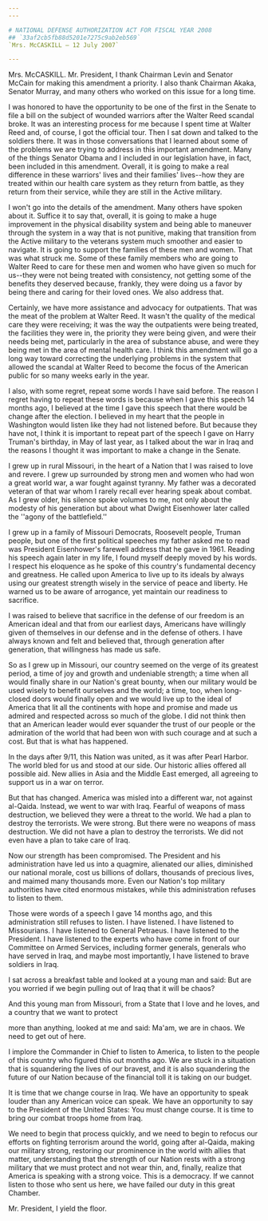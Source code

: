 ```yaml
---
---

# NATIONAL DEFENSE AUTHORIZATION ACT FOR FISCAL YEAR 2008
## `33af2cb5fb88d5201e7275c9ab2eb569`
`Mrs. McCASKILL — 12 July 2007`

---
```



Mrs. McCASKILL. Mr. President, I thank Chairman Levin and Senator 
McCain for making this amendment a priority. I also thank Chairman 
Akaka, Senator Murray, and many others who worked on this issue for a 
long time.

I was honored to have the opportunity to be one of the first in the 
Senate to file a bill on the subject of wounded warriors after the 
Walter Reed scandal broke. It was an interesting process for me because 
I spent time at Walter Reed and, of course, I got the official tour. 
Then I sat down and talked to the soldiers there. It was in those 
conversations that I learned about some of the problems we are trying 
to address in this important amendment. Many of the things Senator 
Obama and I included in our legislation have, in fact, been included in 
this amendment. Overall, it is going to make a real difference in these 
warriors' lives and their families' lives--how they are treated within 
our health care system as they return from battle, as they return from 
their service, while they are still in the Active military.

I won't go into the details of the amendment. Many others have spoken 
about it. Suffice it to say that, overall, it is going to make a huge 
improvement in the physical disability system and being able to 
maneuver through the system in a way that is not punitive, making that 
transition from the Active military to the veterans system much 
smoother and easier to navigate. It is going to support the families of 
these men and women. That was what struck me. Some of these family 
members who are going to Walter Reed to care for these men and women 
who have given so much for us--they were not being treated with 
consistency, not getting some of the benefits they deserved because, 
frankly, they were doing us a favor by being there and caring for their 
loved ones. We also address that.

Certainly, we have more assistance and advocacy for outpatients. That 
was the meat of the problem at Walter Reed. It wasn't the quality of 
the medical care they were receiving; it was the way the outpatients 
were being treated, the facilities they were in, the priority they were 
being given, and were their needs being met, particularly in the area 
of substance abuse, and were they being met in the area of mental 
health care. I think this amendment will go a long way toward 
correcting the underlying problems in the system that allowed the 
scandal at Walter Reed to become the focus of the American public for 
so many weeks early in the year.

I also, with some regret, repeat some words I have said before. The 
reason I regret having to repeat these words is because when I gave 
this speech 14 months ago, I believed at the time I gave this speech 
that there would be change after the election. I believed in my heart 
that the people in Washington would listen like they had not listened 
before. But because they have not, I think it is important to repeat 
part of the speech I gave on Harry Truman's birthday, in May of last 
year, as I talked about the war in Iraq and the reasons I thought it 
was important to make a change in the Senate.


I grew up in rural Missouri, in the heart of a Nation that I was 
raised to love and revere. I grew up surrounded by strong men and women 
who had won a great world war, a war fought against tyranny. My father 
was a decorated veteran of that war whom I rarely recall ever hearing 
speak about combat. As I grew older, his silence spoke volumes to me, 
not only about the modesty of his generation but about what Dwight 
Eisenhower later called the ''agony of the battlefield.''

I grew up in a family of Missouri Democrats, Roosevelt people, Truman 
people, but one of the first political speeches my father asked me to 
read was President Eisenhower's farewell address that he gave in 1961. 
Reading his speech again later in my life, I found myself deeply moved 
by his words. I respect his eloquence as he spoke of this country's 
fundamental decency and greatness. He called upon America to live up to 
its ideals by always using our greatest strength wisely in the service 
of peace and liberty. He warned us to be aware of arrogance, yet 
maintain our readiness to sacrifice.

I was raised to believe that sacrifice in the defense of our freedom 
is an American ideal and that from our earliest days, Americans have 
willingly given of themselves in our defense and in the defense of 
others. I have always known and felt and believed that, through 
generation after generation, that willingness has made us safe.

So as I grew up in Missouri, our country seemed on the verge of its 
greatest period, a time of joy and growth and undeniable strength; a 
time when all would finally share in our Nation's great bounty, when 
our military would be used wisely to benefit ourselves and the world; a 
time, too, when long-closed doors would finally open and we would live 
up to the ideal of America that lit all the continents with hope and 
promise and made us admired and respected across so much of the globe. 
I did not think then that an American leader would ever squander the 
trust of our people or the admiration of the world that had been won 
with such courage and at such a cost. But that is what has happened.

In the days after 9/11, this Nation was united, as it was after Pearl 
Harbor. The world bled for us and stood at our side. Our historic 
allies offered all possible aid. New allies in Asia and the Middle East 
emerged, all agreeing to support us in a war on terror.

But that has changed. America was misled into a different war, not 
against al-Qaida. Instead, we went to war with Iraq. Fearful of weapons 
of mass destruction, we believed they were a threat to the world. We 
had a plan to destroy the terrorists. We were strong. But there were no 
weapons of mass destruction. We did not have a plan to destroy the 
terrorists. We did not even have a plan to take care of Iraq.

Now our strength has been compromised. The President and his 
administration have led us into a quagmire, alienated our allies, 
diminished our national morale, cost us billions of dollars, thousands 
of precious lives, and maimed many thousands more. Even our Nation's 
top military authorities have cited enormous mistakes, while this 
administration refuses to listen to them.

Those were words of a speech I gave 14 months ago, and this 
administration still refuses to listen. I have listened. I have 
listened to Missourians. I have listened to General Petraeus. I have 
listened to the President. I have listened to the experts who have come 
in front of our Committee on Armed Services, including former generals, 
generals who have served in Iraq, and maybe most importantly, I have 
listened to brave soldiers in Iraq.

I sat across a breakfast table and looked at a young man and said: 
But are you worried if we begin pulling out of Iraq that it will be 
chaos?

And this young man from Missouri, from a State that I love and he 
loves, and a country that we want to protect


more than anything, looked at me and said: Ma'am, we are in chaos. We 
need to get out of here.

I implore the Commander in Chief to listen to America, to listen to 
the people of this country who figured this out months ago. We are 
stuck in a situation that is squandering the lives of our bravest, and 
it is also squandering the future of our Nation because of the 
financial toll it is taking on our budget.

It is time that we change course in Iraq. We have an opportunity to 
speak louder than any American voice can speak. We have an opportunity 
to say to the President of the United States: You must change course. 
It is time to bring our combat troops home from Iraq.

We need to begin that process quickly, and we need to begin to 
refocus our efforts on fighting terrorism around the world, going after 
al-Qaida, making our military strong, restoring our prominence in the 
world with allies that matter, understanding that the strength of our 
Nation rests with a strong military that we must protect and not wear 
thin, and, finally, realize that America is speaking with a strong 
voice. This is a democracy. If we cannot listen to those who sent us 
here, we have failed our duty in this great Chamber.

Mr. President, I yield the floor.